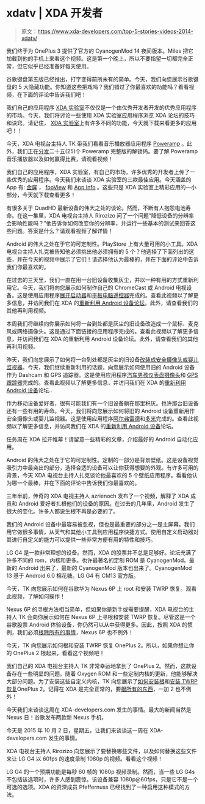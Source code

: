 # xdatv | XDA 开发者

> 原文：<https://www.xda-developers.com/top-5-stories-videos-2014-xdatv/>

[](/official-cm14-for-oneplus-3/)

我们终于为 OnePlus 3 提供了官方的 CyanogenMod 14 夜间版本。Miles 把它加载到他的手机上来看这个视频。这是第一个晚上，所以不要指望一切都完全正常，但它似乎已经准备好每天使用。

[](/top-5-hidden-features-in-google-keyboard/)

谷歌键盘第五版已经推出，打字变得前所未有的简单。今天，我们向您展示谷歌键盘的 5 大隐藏功能。你知道这些把戏吗？我们错过了你最喜欢的功能吗？看看视频，在下面的评论中告诉我们吧！

[](/tips-and-tricks-for-using-the-forums-through-xda-labs/)

我们自己的应用程序 [XDA 实验室](http://www.xda-developers.com/xda-labs/)不仅仅是一个由优秀开发者开发的优秀应用程序的市场。今天，我们将讨论一些使用 XDA 实验室应用程序浏览 XDA 论坛的技巧和诀窍。请记住， [XDA 实验室](http://forum.xda-developers.com/android/apps-games/labs-t3241866)上有许多不同的功能，今天就下载来看更多的应用吧！！

[](/poweramp-music-player-app-review-giveaway/)

今天，XDA 电视台主持人 TK 带我们看看音乐播放器应用程序 [Poweramp](http://powerampapp.com/) 。此外，我们正在[分发](http://www.rafflecopter.com/rafl/display/9b1d7d5210/?)二十五(25)个 Poweramp 完整版的解锁码。要了解 Poweramp 音乐播放器以及如何赢得比赛，请观看视频！

[](/best-xda-labs-apps/)

我们自己的应用程序，XDA 实验室，有自己的市场，许多优秀的开发者上传了一些优秀的应用程序。今天我们来谈谈 XDA 实验室的三款最佳应用。今天涵盖的 App 有: [金屏](https://labs.xda-developers.com/store/app/com.teqtic.kinscreen) ， [fooView](https://labs.xda-developers.com/store/app/com.fooview.android.fooview) 和 [App Info](https://labs.xda-developers.com/store/app/cz.marstaj.apppackage) 。这些只是 XDA 实验室上精彩应用的一小部分，今天就下载查看更多！

[](/will-lowering-your-devices-resolution-affect-performance/)

有很多关于 QuadHD 最新设备的伟大之处的谈论。然而，不断有人抱怨电池寿命。在这一集里，XDA 电视台主持人 Rirozizo 问了一个问题“降低设备的分辨率会影响性能吗？”他告诉你如何改变你的分辨率，并运行一些基本的测试来回答这些问题。答案是什么？请观看视频了解详情！

[](/top-5-widgets-for-android/)

Android 的伟大之处在于它的可定制性。PlayStore 上有大量可用的小工具。XDA 电视台主持人扎克被告知他必须挑出他必须拥有的 5 个？他选择了下面列出的这些，并在今天的视频中展示了它们！请选择他认为最棒的，并在下面的评论中告诉我们你最喜欢的。

[](/how-to-repurpose-android-as-a-diy-chromecast/)

在过去的三天里，我们一直在用一台旧设备收集灰尘，并以一种有用的方式重新利用它。今天，我们将向您展示如何制作自己的 ChromeCast 或 Android 电视设备。这是使用应用程序[展开启动器](https://play.google.com/store/apps/details?id=com.nam.unwindlauncher)和[平板电脑遥控器](https://play.google.com/store/apps/details?id=com.tournesol.tabletremote)完成的。查看此视频以了解更多信息，并访问我们在 XDA 的[重新利用 Android 设备论坛](http://forum.xda-developers.com/u/reusing-devices)。此外，请查看我们的其他再利用视频。

[](/how-to-repurpose-android-as-a-mouse-mic-or-webcam/)

本周我们将继续向你展示如何将一台到处都是灰尘的旧设备改造成一个鼠标、麦克风或网络摄像头。这是通过下面链接的应用程序完成的。查看此视频以了解更多信息，并访问我们在 XDA 的重新利用 Android 设备论坛。此外，请查看我们的其他再利用视频。

[](/how-to-repurpose-android-as-a-dashcam-and-gps-tracker/)

昨天，我们向您展示了如何将一台到处都是灰尘的旧设备[改装成安全摄像头或婴儿监视器](http://www.xda-developers.com/how-to-repurpose-android-as-a-security-camera/)。今天，我们继续重新利用的话题，向您展示如何使用旧的 Android 设备作为 Dashcam 和 GPS 追踪器。这是使用应用程序[汽车男孩仪表盘摄像头](https://play.google.com/store/apps/details?id=com.happyconz.blackbox)和 [GPS 跟踪器](https://play.google.com/store/apps/details?id=nWAY.F.Android)完成的。查看此视频以了解更多信息，并访问我们在 XDA 的[重新利用 Android 设备](http://forum.xda-developers.com/u/reusing-devices)论坛..

[](/how-to-repurpose-android-as-a-security-camera/)

作为移动设备爱好者，很有可能我们有一个旧设备躺在那里积灰。也许那台旧设备还有一些有用的寿命。今天，我们将向您展示如何将旧的 Android 设备重新用作安全摄像头或婴儿监视器。这是使用应用程序[阿尔弗雷德](https://play.google.com/store/apps/details?id=com.ivuu)和[多米](https://play.google.com/store/apps/details?id=com.sleekbit.dormi)完成的。查看此视频以了解更多信息，并访问我们在 XDA 的[重新利用 Android 设备](http://forum.xda-developers.com/u/reusing-devices)论坛。

[](/tasker-week-kick-off/)

任务周在 XDA 拉开帷幕！请留意一些精彩的文章，介绍最好的 Android 自动化应用。

[](/top-5-best-wallpaper-apps/)

Android 的伟大之处在于它的可定制性。定制的一部分是背景壁纸。这是设备视觉吸引力中最突出的部分，选择合适的设备可以让你获得想要的外观。有许多可用的背景，今天 XDA 电视台主持人扎克谈论他最喜欢的 5 个壁纸应用程序。看看他认为哪一个最棒，并在下面的评论中告诉我们你最喜欢的。

[](/this-is-why-we-still-root/)

三年半前，传奇的 XDA 电视主持人 azrienoch 发布了一个视频，解释了 XDA 成员和 Android 爱好者扎根他们的设备的原因。在过去的几年里，Android 发生了很大的变化。许多人都说生根不再是必要的了。

[](/launcher-x-app-review/)

我们的 Android 设备中最容易被忽视，但也是最重要的部分之一是主屏幕。我们用它做很多事情，从天气和其他小工具到应用程序快捷方式。使用自定义启动器对其进行自定义的能力可以提供一些非常方便有用的特性和技巧。

[](/134361-2/)

LG G4 是一款非常理想的设备。然而，XDA 的股票并不总是足够好。论坛充满了许多不同的 rom，内核和更多。也许最著名的定制 ROM 是 CyanogenMod。最新的 Android 出来了，最新的 CyanogenMod 版本也出来了。CyanogenMod 13 基于 Android 6.0 棉花糖。LG G4 有 CM13 官方版。

[](/how-to-root-the-nexus-6p-and-install-twrp-recovery-xda-tv/)

今天，TK 向您展示如何在谷歌华为 Nexus 6P 上 root 和安装 TWRP 恢复。观看此视频，了解如何操作！

Nexus 6P 的寻根方法相当简单，但如果你是新手或需要提醒，XDA 电视台的主持人 TK 会向你展示如何在 Nexus 6P 上寻根和安装 TWRP 恢复。尽管这是一个谷歌股票 Android 体验设备，你仍然可以从中获得更多。因此，按照 XDA 的惯例，我们必须[根除所有的事情](http://www.xda-developers.com/android/this-is-why-xda-developers-com-roots-android-xda-developer-tv/)，Nexus 6P 也不例外！

[](/128865-2/)

今天，TK 向您展示如何根和安装 TWRP 恢复 OnePlus 2。所以，如果你想让你的 OnePlus 2 根起来，看看这个视频吧！

我们自己的 XDA 电视台主持人 TK 非常幸运地拿到了 OnePlus 2。然而，这款设备存在一些明显的问题。随着 Oxygen ROM 和一些定制内核的更新，他能够解决大部分问题。为了安装这些自定义内核，TK 向您展示了[如何安装根](http://forum.xda-developers.com/showpost.php?p=63149613&postcount=16)和[安装 TWRP 恢复](http://forum.xda-developers.com/oneplus-2/general/official-twrp-2-8-7-0-oneplus-t3207889)OnePlus 2。记得在 XDA 是完全正常的，要[根所有的东西](http://www.xda-developers.com/android/this-is-why-xda-developers-com-roots-android-xda-developer-tv/)，一加 2 也不例外！

[](/nexus-5x-6p-and-pixel-c-unveiled-xperia-z5-has-the-best-camera-chainfires-leaving-supersu/)

今天我们来谈谈这周在 XDA-developers.com 发生的事情。最大的新闻当然是 Nexus 日！谷歌发布两款新 Nexus 手机，

今天是 2015 年 10 月 2 日，星期五，让我们来谈谈这一周在 XDA-developers.com 发生的事情。

[](/how-to-enable-1080p-60fps-video-recording-on-the-lg-g4-xda-tv/)

XDA 电视台主持人 Rirozizo 向您展示了要替换哪些文件，以及如何替换这些文件来让 LG G4 以 60fps 的速度录制 1080p 的视频。看看这个视频！

LG G4 的一个预期功能是每秒 60 帧的 1080p 视频录制。然而，当一些 LG G4s 不包括该选项时，许多人感到震惊。该设备兼容 1080p@60fps，只是它不是一个可选的选项。XDA 的资深成员 Pfeffernuss 已经找到了一种启用这种模式的方法。